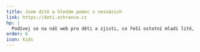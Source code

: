 ```yaml
---
title: Jsem dítě a hledám pomoc v nesnázích
link: https://deti.ochrance.cz
hp: |
  Podívej se na náš web pro děti a zjisti, co řeší ostatní mladí lité, co dělat, když někoho ve škole šikanují, v dětském domově je moc přísný režim, rodiče se rozvádějí, rodiče nemají peníze na tvůj školní výlet apod.
order: 6
icon: kids
---
```

